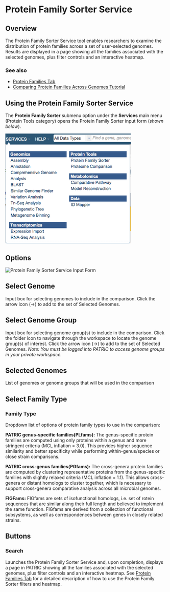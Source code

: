 # Protein Family Sorter Service

## Overview
The Protein Family Sorter Service tool enables researchers to examine the distribution of protein families across a set of user-selected genomes. Results are displayed in a page showing all the families associated with the selected genomes, plus filter controls and an interactive heatmap.

### See also
  * [Protein Families Tab](../organisms_taxon/protein_families.html)
  * [Comparing Protein Families Across Genomes Tutorial](https://docs.patricbrc.org//tutorial/protein_family_sorter/protein_family_sorter.html)

## Using the Protein Family Sorter Service
The **Protein Family Sorter** submenu option under the **Services** main menu (Protein Tools category) opens the Protein Family Sorter input form (*shown below*).

![Protein Family Sorter Service Menu](../images/services_menu.png)

## Options
![Protein Family Sorter Service Input Form](../images/protein_family_sorter_input_form.png) 

## Select Genome
Input box for selecting genomes to include in the comparison. Click the arrow icon (->) to add to the set of Selected Genomes.

## Select Genome Group
Input box for selecting genome group(s) to include in the comparison.  Click the folder icon to navigate through the workspace to locate the genome group(s) of interest. Click the arrow icon (->) to add to the set of Selected Genomes. *Note: You must be logged into PATRIC to access genome groups in your private workspace.*

## Selected Genomes
List of genomes or genome groups that will be used in the comparison

## Select Family Type

### Family Type
Dropdown list of options of protein family types to use in the comparison:

**PATRIC genus-specific families(PLfams):** The genus-specific protein families are computed using only proteins within a genus and more stringent criteria (MCL inflation = 3.0). This provides higher sequence similarity and better specificity while performing within-genus/species or close strain comparisons.

**PATRIC cross-genus families(PGfams):**  The cross-genera protein families are computed by clustering representative proteins from the genus-specific families with slightly relaxed criteria (MCL inflation = 1.1). This allows cross-genera or distant homologs to cluster together, which is necessary to support cross-genera comparative analysis across all microbial genomes.

**FIGFams:** FIGfams are sets of isofunctional homologs, i.e. set of rotein sequences that are similar along their full length and believed to implement the same function. FIGfams are derived from a collection of functional subsystems, as well as correspondences between genes in closely related
strains.

## Buttons

### Search
Launches the Protein Family Sorter Service and, upon completion, displays a page in PATRIC showing all the families associated with the selected genomes, plus filter controls and an interactive heatmap. See [Protein Families Tab](../organisms_taxon/protein_families.html) for a detailed description of how to use the Protein Family Sorter filters and heatmap.
